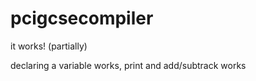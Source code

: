 # pcigcsecompiler

it works! (partially)

declaring a variable works, print and add/subtrack works


